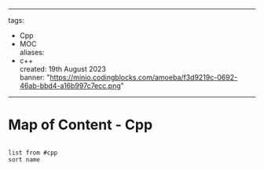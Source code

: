 
---
tags:
  - Cpp
  - MOC  
aliases:
  - c++  
created: 19th August 2023  
banner: "https://minio.codingblocks.com/amoeba/f3d9219c-0692-46ab-bbd4-a16b997c7ecc.png"
---

# Map of Content - Cpp

```dataview

list from #cpp
sort name

```
